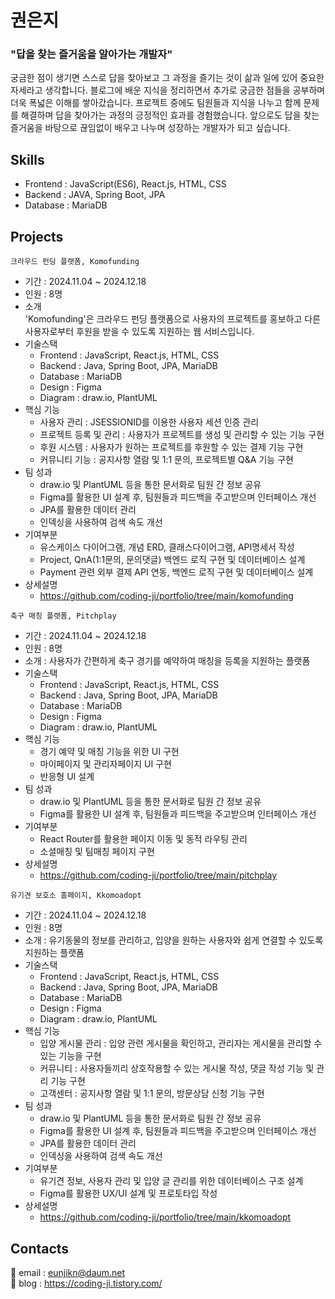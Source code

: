 # 권은지
### "답을 찾는 즐거움을 알아가는 개발자" 
궁금한 점이 생기면 스스로 답을 찾아보고 그 과정을 즐기는 것이 삶과 일에 있어 중요한 자세라고 생각합니다. 블로그에 배운 지식을 정리하면서 추가로 궁금한 점들을 공부하며 더욱 폭넓은 이해를 쌓아갔습니다. 프로젝트 중에도 팀원들과 지식을 나누고 함께 문제를 해결하며 답을 찾아가는 과정의 긍정적인 효과를 경험했습니다. 앞으로도 답을 찾는 즐거움을 바탕으로 끊임없이 배우고 나누며 성장하는 개발자가 되고 싶습니다.

## Skills
* Frontend  :  JavaScript(ES6), React.js, HTML, CSS 
* Backend   :  JAVA, Spring Boot, JPA 
* Database  :  MariaDB

## Projects
```
크라우드 펀딩 플랫폼, Komofunding
``` 
* 기간 : 2024.11.04 ~ 2024.12.18
* 인원 : 8명
* 소개 <br/>
  'Komofunding'은 크라우드 펀딩 플랫폼으로 사용자의 프로젝트를 홍보하고 다른 사용자로부터 후원을 받을 수 있도록 지원하는 웹 서비스입니다.
* 기술스택
  - Frontend : JavaScript, React.js, HTML, CSS
  - Backend : Java, Spring Boot, JPA, MariaDB
  - Database : MariaDB
  - Design : Figma
  - Diagram : draw.io, PlantUML
* 핵심 기능
  - 사용자 관리 : JSESSIONID를 이용한 사용자 세션 인증 관리
  - 프로젝트 등록 및 관리 : 사용자가 프로젝트를 생성 및 관리할 수 있는 기능 구현
  - 후원 시스템 : 사용자가 원하는 프로젝트를 후원할 수 있는 결제 기능 구현
  - 커뮤니티 기능 : 공지사항 열람 및 1:1 문의, 프로젝트별 Q&A 기능 구현
* 팀 성과
  - draw.io 및 PlantUML 등을 통한 문서화로 팀원 간 정보 공유
  - Figma를 활용한 UI 설계 후, 팀원들과 피드백을 주고받으며 인터페이스 개선
  - JPA를 활용한 데이터 관리
  - 인덱싱을 사용하여 검색 속도 개선
* 기여부분
  - 유스케이스 다이어그램, 개념 ERD, 클래스다이어그램, API명세서 작성
  - Project, QnA(1:1문의, 문의댓글) 백엔드 로직 구현 및 데이터베이스 설계
  - Payment 관련 외부 결제 API 연동, 백엔드 로직 구현 및 데이터베이스 설계
* 상세설명
  - https://github.com/coding-ji/portfolio/tree/main/komofunding

```
축구 매칭 플랫폼, Pitchplay
```
* 기간 : 2024.11.04 ~ 2024.12.18
* 인원 : 8명 
* 소개 : 사용자가 간편하게 축구 경기를 예약하여 매칭을 등록을 지원하는 플랫폼
* 기술스택
  - Frontend : JavaScript, React.js, HTML, CSS
  - Backend : Java, Spring Boot, JPA, MariaDB
  - Database : MariaDB
  - Design : Figma
  - Diagram : draw.io, PlantUML
* 핵심 기능
  - 경기 예약 및 매칭 기능을 위한 UI 구현
  - 마이페이지 및 관리자페이지 UI 구현
  - 반응형 UI 설계 
* 팀 성과
  - draw.io 및 PlantUML 등을 통한 문서화로 팀원 간 정보 공유
  - Figma를 활용한 UI 설계 후, 팀원들과 피드백을 주고받으며 인터페이스 개선
* 기여부분
  - React Router를 활용한 페이지 이동 및 동적 라우팅 관리
  - 소셜매칭 및 팀매칭 페이지 구현
* 상세설명
  - https://github.com/coding-ji/portfolio/tree/main/pitchplay

```
유기견 보호소 홈페이지, Kkomoadopt 
```
* 기간 : 2024.11.04 ~ 2024.12.18
* 인원 : 8명 
* 소개 : 유기동물의 정보를 관리하고, 입양을 원하는 사용자와 쉽게 연결할 수 있도록 지원하는 플랫폼
* 기술스택
  - Frontend : JavaScript, React.js, HTML, CSS
  - Backend : Java, Spring Boot, JPA, MariaDB
  - Database : MariaDB
  - Design : Figma
  - Diagram : draw.io, PlantUML
* 핵심 기능
  - 입양 게시물 관리 : 입양 관련 게시물을 확인하고, 관리자는 게시물을 관리할 수 있는 기능을 구현
  - 커뮤니티 : 사용자들끼리 상호작용할 수 있는 게시물 작성, 댓글 작성 기능 및 관리 기능 구현
  - 고객센터 : 공지사항 열람 및 1:1 문의, 방문상담 신청 기능 구현
* 팀 성과
  - draw.io 및 PlantUML 등을 통한 문서화로 팀원 간 정보 공유
  - Figma를 활용한 UI 설계 후, 팀원들과 피드백을 주고받으며 인터페이스 개선
  - JPA를 활용한 데이터 관리
  - 인덱싱을 사용하여 검색 속도 개선
* 기여부분
  - 유기견 정보, 사용자 관리 및 입양 글 관리를 위한 데이터베이스 구조 설계
  - Figma를 활용한 UX/UI 설계 및 프로토타입 작성
* 상세설명
  - https://github.com/coding-ji/portfolio/tree/main/kkomoadopt


## Contacts
📧 email : eunjikn@daum.net <br/>
📝 blog : https://coding-ji.tistory.com/
